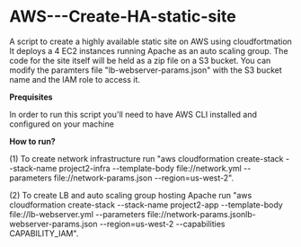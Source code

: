 # AWS---Create-HA-static-site
A script to create a highly available static site on AWS using cloudfortmation
It deploys a 4 EC2 instances running Apache as an auto scaling group. 
The code for the site itself will be held as a zip file on a S3 bucket. You can modify the paramters file "lb-webserver-params.json" with the S3 bucket name and the IAM role to access it.  

__**Prequisites**__

In order to run this script you'll need to have AWS CLI installed and configured on your machine

**How to run?**

(1) To create network infrastructure run "aws cloudformation create-stack --stack-name project2-infra --template-body file://network.yml --parameters file://network-params.json --region=us-west-2".

(2) To create LB and auto scaling group hosting Apache run "aws cloudformation create-stack --stack-name project2-app --template-body file://lb-webserver.yml --parameters file://network-params.jsonlb-webserver-params.json --region=us-west-2 --capabilities CAPABILITY_IAM".
